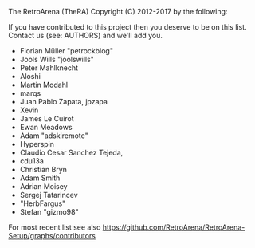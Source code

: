 The RetroArena (TheRA)
Copyright (C) 2012-2017 by the following:

If you have contributed to this project then you deserve to be on this
list. Contact us (see: AUTHORS) and we'll add you.

* Florian Müller "petrockblog"
* Jools Wills "joolswills"
* Peter Mahlknecht
* Aloshi
* Martin Modahl
* marqs
* Juan Pablo Zapata, jpzapa
* Xevin
* James Le Cuirot
* Ewan Meadows
* Adam "adskiremote"
* Hyperspin
* Claudio Cesar Sanchez Tejeda,
* cdu13a
* Christian Bryn
* Adam Smith
* Adrian Moisey
* Sergej Tatarincev
* "HerbFargus"
* Stefan "gizmo98"

For most recent list see also https://github.com/RetroArena/RetroArena-Setup/graphs/contributors
